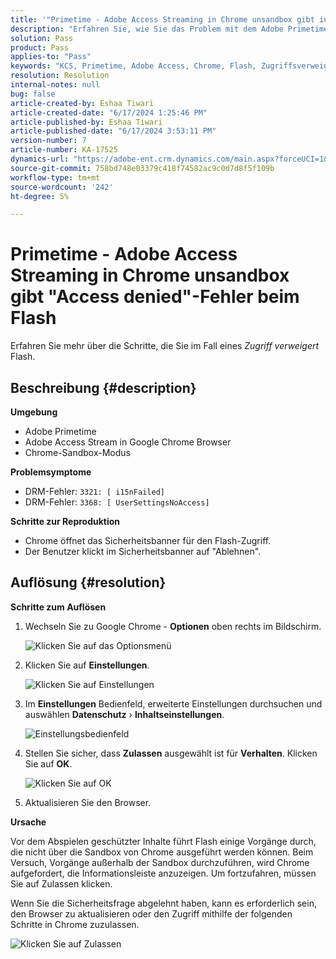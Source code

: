 ```yaml
---
title: '"Primetime - Adobe Access Streaming in Chrome unsandbox gibt in Flash den Fehler \"Zugriff verweigert\"'
description: "Erfahren Sie, wie Sie das Problem mit dem Adobe Primetime Adobe Access-Stream im Chrome-Browser-Chrome-Sandbox-Modus in Google beheben."
solution: Pass
product: Pass
applies-to: "Pass"
keywords: "KCS, Primetime, Adobe Access, Chrome, Flash, Zugriffsverweigerung"
resolution: Resolution
internal-notes: null
bug: false
article-created-by: Eshaa Tiwari
article-created-date: "6/17/2024 1:25:46 PM"
article-published-by: Eshaa Tiwari
article-published-date: "6/17/2024 3:53:11 PM"
version-number: 7
article-number: KA-17525
dynamics-url: "https://adobe-ent.crm.dynamics.com/main.aspx?forceUCI=1&pagetype=entityrecord&etn=knowledgearticle&id=148b5116-ad2c-ef11-840a-6045bd029b18"
source-git-commit: 758bd748e03379c418f74582ac9c0d7d8f5f109b
workflow-type: tm+mt
source-wordcount: '242'
ht-degree: 5%

---
```


# Primetime - Adobe Access Streaming in Chrome unsandbox gibt &quot;Access denied&quot;-Fehler beim Flash


Erfahren Sie mehr über die Schritte, die Sie im Fall eines *Zugriff verweigert* Flash.

## Beschreibung {#description}


<b>Umgebung</b>

- Adobe Primetime
- Adobe Access Stream in Google Chrome Browser
- Chrome-Sandbox-Modus


<b>Problemsymptome</b>

- DRM-Fehler: `3321: [ i15nFailed]`
- DRM-Fehler: `3368: [ UserSettingsNoAccess]`


<b>Schritte zur Reproduktion</b>

- Chrome öffnet das Sicherheitsbanner für den Flash-Zugriff.
- Der Benutzer klickt im Sicherheitsbanner auf &quot;Ablehnen&quot;.



## Auflösung {#resolution}


<b>Schritte zum Auflösen</b>

1. Wechseln Sie zu Google Chrome - <b>Optionen</b> oben rechts im Bildschirm.


   ![Klicken Sie auf das Optionsmenü](https://helpx.adobe.com/content/dam/help/en/adobe-access/kb/error-3321/jcr%3acontent/main-pars/procedure/proc_par/step_0/step_par/image/setting_menu.png "Klicken Sie auf das Optionsmenü")
2. Klicken Sie auf <b>Einstellungen</b>.





   ![Klicken Sie auf Einstellungen](https://helpx.adobe.com/content/dam/help/en/adobe-access/kb/error-3321/jcr%3acontent/main-pars/procedure/proc_par/step_1/step_par/image/3.jpg "Klicken Sie auf Einstellungen")
3. Im <b>Einstellungen</b> Bedienfeld, erweiterte Einstellungen durchsuchen und auswählen <b>Datenschutz</b> › <b>Inhaltseinstellungen</b>.

   ![Einstellungsbedienfeld](https://helpx.adobe.com/content/dam/help/en/adobe-access/kb/error-3321/jcr%3acontent/main-pars/procedure/proc_par/step_2/step_par/image/5.jpg "Einstellungsbedienfeld")
4. Stellen Sie sicher, dass <b>Zulassen</b> ausgewählt ist für <b>Verhalten</b>. Klicken Sie auf <b>OK</b>.





   ![Klicken Sie auf OK](https://helpx.adobe.com/content/dam/help/en/adobe-access/kb/error-3321/jcr%3acontent/main-pars/procedure/proc_par/step_3/step_par/image/unsandbox_settings.png "Klicken Sie auf OK")
5. Aktualisieren Sie den Browser.


<b>Ursache</b>

Vor dem Abspielen geschützter Inhalte führt Flash einige Vorgänge durch, die nicht über die Sandbox von Chrome ausgeführt werden können. Beim Versuch, Vorgänge außerhalb der Sandbox durchzuführen, wird Chrome aufgefordert, die Informationsleiste anzuzeigen. Um fortzufahren, müssen Sie auf Zulassen klicken.

Wenn Sie die Sicherheitsfrage abgelehnt haben, kann es erforderlich sein, den Browser zu aktualisieren oder den Zugriff mithilfe der folgenden Schritte in Chrome zuzulassen.

![Klicken Sie auf Zulassen](https://helpx.adobe.com/content/dam/help/en/adobe-access/kb/error-3321/jcr%3acontent/main-pars/image/chrome_infobar.png "Klicken Sie auf Zulassen")
